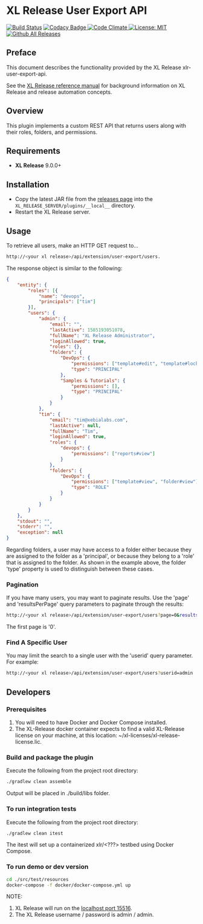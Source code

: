# XL Release User Export API

[![Build Status][xlr-user-export-api-travis-image]][xlr-user-export-api-travis-url]
[![Codacy Badge][xlr-user-export-api-codacy-image] ][xlr-user-export-api-codacy-url]
[![Code Climate][xlr-user-export-api-code-climate-image] ][xlr-user-export-api-code-climate-url]
[![License: MIT][xlr-user-export-api-license-image]][xlr-user-export-api-license-url]
[![Github All Releases][xlr-user-export-api-downloads-image]]()

## Preface

This document describes the functionality provided by the XL Release xlr-user-export-api.

See the [XL Release reference manual](https://docs.xebialabs.com/xl-release) for background information on XL Release and release automation concepts.  

## Overview

This plugin implements a custom REST API that returns users along with their roles, folders, and permissions.

## Requirements
*  **XL Release**   9.0.0+

## Installation

* Copy the latest JAR file from the [releases page](https://github.com/xebialabs-community/xlr-user-export-api/releases) into the `XL_RELEASE_SERVER/plugins/__local__` directory.
* Restart the XL Release server.

## Usage

To retrieve all users, make an HTTP GET request to...

```bash
http://<your xl release>/api/extension/user-export/users.
```

The response object is similar to the following:

```json
{
	"entity": {
		"roles": [{
			"name": "devops",
			"principals": ["tim"]
		}],
		"users": {
			"admin": {
				"email": "",
				"lastActive": 1585193051078,
				"fullName": "XL Release Administrator",
				"loginAllowed": true,
				"roles": {},
				"folders": {
					"DevOps": {
						"permissions": ["template#edit", "template#lock_task", "template#view", "folder#view", "template#edit_triggers", "template#edit_precondition", "template#create_release", "template#edit_failure_handler"],
						"type": "PRINCIPAL"
					},
					"Samples & Tutorials": {
						"permissions": [],
						"type": "PRINCIPAL"
					}
				}
			},
			"tim": {
				"email": "tim@xebialabs.com",
				"lastActive": null,
				"fullName": "Tim",
				"loginAllowed": true,
				"roles": {
					"devops": {
						"permissions": ["reports#view"]
					}
				},
				"folders": {
					"DevOps": {
						"permissions": ["template#view", "folder#view"],
						"type": "ROLE"
					}
				}
			}
		}
	},
	"stdout": "",
	"stderr": "",
	"exception": null
}
```

Regarding folders, a user may have access to a folder either because they are assigned to the folder as a 'principal', or because
they belong to a 'role' that is assigned to the folder.  As shown in the example above, the folder 'type' property is used to 
distinguish between these cases.

### Pagination

If you have many users, you may want to paginate results.  Use the 'page' and 'resultsPerPage' query parameters to paginate through the results:

```bash
http://<your xl release>/api/extension/user-export/users?page=0&resultsPerPage=10
```

The first page is '0'.

### Find A Specific User

You may limit the search to a single user with the 'userid' query parameter.  For example:

```bash
http://<your xl release>/api/extension/user-export/users?userid=admin
```

## Developers

### Prerequisites

1. You will need to have Docker and Docker Compose installed.
2. The XL-Release docker container expects to find a valid XL-Release license on your machine, at this location: ~/xl-licenses/xl-release-license.lic.

### Build and package the plugin

Execute the following from the project root directory:

```bash
./gradlew clean assemble
```

Output will be placed in ./build/libs folder.

### To run integration tests

Execute the following from the project root directory:

```bash
./gradlew clean itest
```

The itest will set up a containerized xlr/\<???\> testbed using Docker Compose.

### To run demo or dev version

```bash
cd ./src/test/resources
docker-compose -f docker/docker-compose.yml up
```

NOTE:

1. XL Release will run on the [localhost port 15516](http://localhost:15516/).
2. The XL Release username / password is admin / admin.

[xlr-user-export-api-travis-image]: https://travis-ci.org/xebialabs-community/xlr-user-export-api.svg?branch=master
[xlr-user-export-api-travis-url]: https://travis-ci.org/xebialabs-community/xlr-user-export-api

[xlr-user-export-api-codacy-image]: https://api.codacy.com/project/badge/Grade/88dec34743b84dac8f9aaaa665a99207
[xlr-user-export-api-codacy-url]: https://www.codacy.com/app/ladamato/xlr-user-export-api

[xlr-user-export-api-code-climate-image]: https://codeclimate.com/github/xebialabs-community/xlr-user-export-api/badges/gpa.svg
[xlr-user-export-api-code-climate-url]: https://codeclimate.com/github/xebialabs-community/xlr-user-export-api

[xlr-user-export-api-license-image]: https://img.shields.io/badge/License-MIT-yellow.svg
[xlr-user-export-api-license-url]: https://opensource.org/licenses/MIT
[xlr-user-export-api-downloads-image]: https://img.shields.io/github/downloads/xebialabs-community/xlr-user-export-api/total.svg

